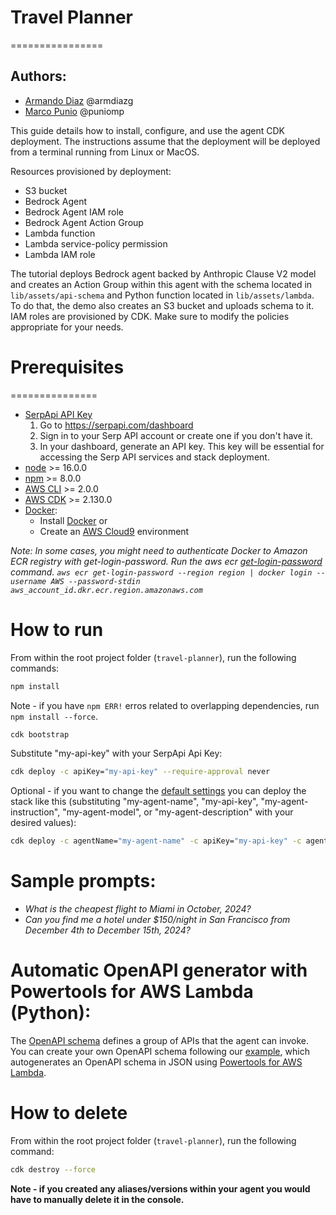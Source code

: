 # Travel Planner
================

## Authors:
- [Armando Diaz](https://www.linkedin.com/in/armando-diaz-47a498113/) @armdiazg 
- [Marco Punio](https://www.linkedin.com/in/marcpunio/) @puniomp

This guide details how to install, configure, and use the agent CDK deployment. The instructions assume that the deployment will be deployed from a terminal running from Linux or MacOS.

Resources provisioned by deployment:

* S3 bucket
* Bedrock Agent
* Bedrock Agent IAM role
* Bedrock Agent Action Group
* Lambda function
* Lambda service-policy permission 
* Lambda IAM role

The tutorial deploys Bedrock agent backed by Anthropic Clause V2 model and creates an Action Group within this agent with the schema located in ``lib/assets/api-schema`` and Python function located in ``lib/assets/lambda``. To do that, the demo also creates an S3 bucket and uploads schema to it. IAM roles are provisioned by CDK. Make sure to modify the policies appropriate for your needs.

# Prerequisites
===============

* [SerpApi API Key](https://serpapi.com/)
   1) Go to https://serpapi.com/dashboard
   2) Sign in to your Serp API account or create one if you don't have it.
   3) In your dashboard, generate an API key. This key will be essential for accessing the Serp API services and stack deployment.
* [node](https://nodejs.org/en) >= 16.0.0
* [npm](https://www.npmjs.com/) >= 8.0.0
* [AWS CLI](https://aws.amazon.com/cli/) >= 2.0.0
* [AWS CDK](https://docs.aws.amazon.com/cdk/api/v2/docs/aws-construct-library.html) >= 2.130.0
* [Docker](https://www.docker.com/):
   - Install [Docker](https://docs.docker.com/desktop/) or
   - Create an [AWS Cloud9](https://docs.aws.amazon.com/cloud9/latest/user-guide/create-environment-main.html) environment

*Note: In some cases, you might need to authenticate Docker to Amazon ECR registry with get-login-password. Run the aws ecr [get-login-password](https://docs.aws.amazon.com/AmazonECR/latest/userguide/getting-started-cli.html) command. `aws ecr get-login-password --region region | docker login --username AWS --password-stdin aws_account_id.dkr.ecr.region.amazonaws.com`*

# How to run

From within the root project folder (``travel-planner``), run the following commands:

```sh
npm install
```
Note - if you have `npm ERR!` erros related to overlapping dependencies, run `npm install --force`.
```sh
cdk bootstrap
```

Substitute "my-api-key" with your SerpApi Api Key:
```sh
cdk deploy -c apiKey="my-api-key" --require-approval never
```

Optional - if you want to change the [default settings](lib/constants.ts) you can deploy the stack like this (substituting "my-agent-name", "my-api-key", "my-agent-instruction", "my-agent-model", or "my-agent-description" with your desired values):

```sh
cdk deploy -c agentName="my-agent-name" -c apiKey="my-api-key" -c agentInstruction="my-agent-instruction" -c agentModel="my-agent-model" -c agentDescription="my-agent-description" --require-approval never
```

# Sample prompts:

+ *What is the cheapest flight to Miami in October, 2024?*
+ *Can you find me a hotel under $150/night in San Francisco from December 4th to December 15th, 2024?*

# Automatic OpenAPI generator with Powertools for AWS Lambda (Python):

The [OpenAPI schema](https://docs.aws.amazon.com/bedrock/latest/userguide/agents-api-schema.html) defines a group of APIs that the agent can invoke. You can create your own OpenAPI schema following our [example](lib/assets//api-schema/create_openapi_schema.py), which autogenerates an OpenAPI schema in JSON using [Powertools for AWS Lambda](https://github.com/aws-powertools/powertools-lambda-python).

# How to delete

From within the root project folder (``travel-planner``), run the following command:

```sh
cdk destroy --force
```

**Note - if you created any aliases/versions within your agent you would have to manually delete it in the console.**

